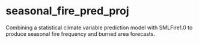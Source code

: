 # seasonal_fire_pred_proj

Combining a statistical climate variable prediction model with SMLFire1.0 to produce seasonal fire frequency and burned area forecasts.